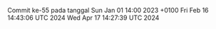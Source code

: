 Commit ke-55 pada tanggal Sun Jan 01 14:00 2023 +0100
Fri Feb 16 14:43:06 UTC 2024
Wed Apr 17 14:27:39 UTC 2024
